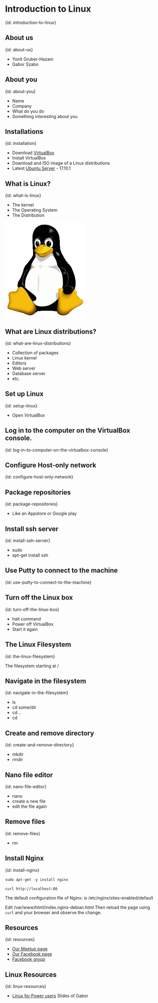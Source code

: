 # Introduction to Linux
{id: introduction-to-linux}

## About us
{id: about-us}

* Yonit Gruber-Hazani
* Gabor Szabo

## About you
{id: about-you}

* Name
* Company
* What do you do
* Something interesting about you

## Installations
{id: installation}

* Download [VirtualBox](https://www.virtualbox.org/)
* Install VirtualBox
* Download and ISO image of a Linux distributions 
* Latest [Ubuntu Server](https://www.ubuntu.com/download/server) - 17.10.1

## What is Linux?
{id: what-is-linux} 

* The kernel
* The Operating System
* The Distribution

![Tux](Tux.png)

## What are Linux distributions?
{id: what-are-linux-distributions}

* Collection of packages
* Linux kernel
* Editors
* Web server
* Database server
* etc.

## Set up Linux
{id: setup-linux}

* Open VirtualBox

## Log in to the computer on the VirtualBox console.
{id: log-in-to-computer-on-the-virtualbox-console}

## Configure Host-only network
{id: configure-host-only-network}

## Package repositories
{id: package-repositories}

* Like an Appstore or Google play

## Install ssh server
{id: install-ssh-server}

* sudo
* apt-get install ssh

## Use Putty to connect to the machine
{id: use-putty-to-connect-to-the-machine}

## Turn off the Linux box
{id: turn-off-the-linux-box}

* halt command
* Power off VirtualBox
* Start it again

## The Linux Filesystem
{id: the-linux-filesystem}

The filesystem starting at /

## Navigate in the filesystem
{id: navigate-in-the-filesystem}

* ls
* cd some/dir
* cd ..
* cd

## Create and remove directory
{id: create-and-remove-directory}

* mkdir
* rmdir

## Nano file editor
{id: nano-file-editor}

* nano
* create a new file
* edit the file again

## Remove files
{id: remove-files}

* rm

## Install Nginx
{id: install-nginx}

```
sudo apt-get -y install nginx
```

```
curl http://localhost:80
```

The default configuration file of Nginx: is /etc/nginx/sites-enabled/default

Edit /var/www/html/index.nginx-debian.html
Then reload the page using `curl` and your browser and observe the change.

## Resources
{id: resources}

* [Our Meetup page](https://www.meetup.com/Code-Mavens/)
* [Our Facebook page](https://www.facebook.com/Devops.Workshops)
* [Facebook group](https://www.facebook.com/groups/188753948553382/)

## Linux Resources
{id: linux-resources}

* [Linux for Power users](https://code-maven.com/slides/linux/) Slides of Gabor

